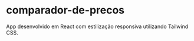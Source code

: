# comparador-de-precos
 App desenvolvido em React com estilização responsiva utilizando Tailwind CSS.
